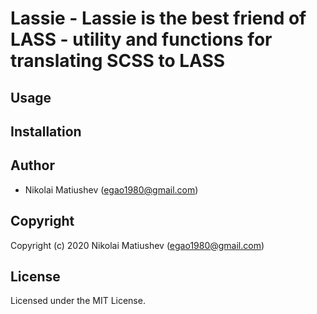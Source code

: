 # Lassie - Lassie is the best friend of LASS - utility and functions for translating SCSS to LASS

## Usage

## Installation

## Author

* Nikolai Matiushev (egao1980@gmail.com)

## Copyright

Copyright (c) 2020 Nikolai Matiushev (egao1980@gmail.com)

## License

Licensed under the MIT License.
